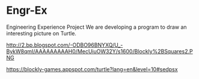 Engr-Ex
=======

Engineering Experience Project
We are developing a program to draw an interesting picture on Turtle.

http://2.bp.blogspot.com/-ODBO96BNYXQ/U_-BykW8qmI/AAAAAAAAAH0/MecUiuOW32Y/s1600/Blockly%2BSquares2.PNG

https://blockly-games.appspot.com/turtle?lang=en&level=10#sedpsx
